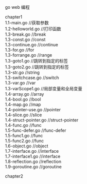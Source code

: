 go web 编程   
     
chapter1                  
1.1-main.go         //获取参数     
1.2-helloworld.go   //打印函数    
1.3-break.go        //break    
1.3-const.go        //const       
1.3-continue.go     //continue        
1.3-for.go          //for   
1.3-forrange.go     //range   
1.3-goto1.go        //跳转到指定的标签  
1.3-goto2.go        //跳转到指定的标签  
1.3-str.go          //string  
1.3-switchcase.go   //switch  
1.3-var.go          //var   
1.3-varScope1.go    //局部变量和全局变量   
1.4-array.go        //array  
1.4-bool.go         //bool  
1.4-map.go          //map  
1.4-pointer-use.go  //pointer   
1.4-slice.go        //slice  
1.4-struct-pointer.go  //struct-pointer  
1.4-func.go         //func  
1.5-func-defer.go   //func-defer  
1.5-func1.go        //func   
1.5-func2.go        //func  
1.6-object.go       //object    
1.7-interface.go    //interface    
1.7-interface1.go   //interface    
1.8-reflection.go   //reflection  
1.9-goroutine.go    //goroutine  

chapter2    





  





 




